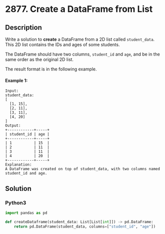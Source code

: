 # 2877. Create a DataFrame from List


## Description
Write a solution to **create** a DataFrame from a 2D list called `student_data`. This 2D list contains the IDs and ages of some students.

The DataFrame should have two columns, `student_id` and `age`, and be in the same order as the original 2D list.

The result format is in the following example.

#### Example 1:
```
Input:
student_data:
[
  [1, 15],
  [2, 11],
  [3, 11],
  [4, 20]
]
Output:
+------------+-----+
| student_id | age |
+------------+-----+
| 1          | 15  |
| 2          | 11  |
| 3          | 11  |
| 4          | 20  |
+------------+-----+
Explanation:
A DataFrame was created on top of student_data, with two columns named student_id and age.
```


## Solution

### Python3
```python
import pandas as pd

def createDataframe(student_data: List[List[int]]) -> pd.DataFrame:
    return pd.DataFrame(student_data, columns=["student_id", "age"])
```
